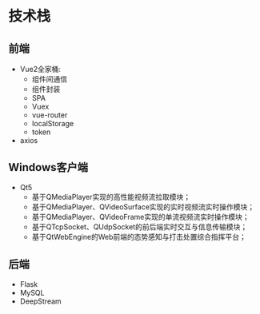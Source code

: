 # 技术栈
## 前端
- Vue2全家桶: 
  - 组件间通信
  - 组件封装
  - SPA
  - Vuex
  - vue-router
  - localStorage
  - token
- axios
## Windows客户端
- Qt5
  - 基于QMediaPlayer实现的高性能视频流拉取模块；
  - 基于QMediaPlayer、QVideoSurface实现的实时视频流实时操作模块；
  - 基于QMediaPlayer、QVideoFrame实现的单流视频流实时操作模块；
  - 基于QTcpSocket、QUdpSocket的前后端实时交互与信息传输模块；
  - 基于QtWebEngine的Web前端的态势感知与打击处置综合指挥平台；
## 后端
- Flask
- MySQL
- DeepStream
